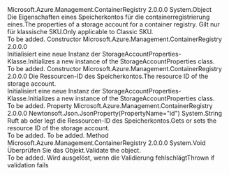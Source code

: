 <Type Name="StorageAccountProperties" FullName="Microsoft.Azure.Management.ContainerRegistry.Models.StorageAccountProperties">
  <TypeSignature Language="C#" Value="public class StorageAccountProperties" />
  <TypeSignature Language="ILAsm" Value=".class public auto ansi beforefieldinit StorageAccountProperties extends System.Object" />
  <TypeSignature Language="DocId" Value="T:Microsoft.Azure.Management.ContainerRegistry.Models.StorageAccountProperties" />
  <TypeSignature Language="VB.NET" Value="Public Class StorageAccountProperties" />
  <TypeSignature Language="F#" Value="type StorageAccountProperties = class" />
  <AssemblyInfo>
    <AssemblyName>Microsoft.Azure.Management.ContainerRegistry</AssemblyName>
    <AssemblyVersion>2.0.0.0</AssemblyVersion>
  </AssemblyInfo>
  <Base>
    <BaseTypeName>System.Object</BaseTypeName>
  </Base>
  <Interfaces />
  <Docs>
    <summary>
            <span data-ttu-id="3d31b-101">Die Eigenschaften eines Speicherkontos für die containerregistrierung eines.</span><span class="sxs-lookup"><span data-stu-id="3d31b-101">The properties of a storage account for a container registry.</span></span> <span data-ttu-id="3d31b-102">Gilt nur für klassische SKU.</span><span class="sxs-lookup"><span data-stu-id="3d31b-102">Only applicable to Classic SKU.</span></span>
            </summary>
    <remarks>To be added.</remarks>
  </Docs>
  <Members>
    <Member MemberName=".ctor">
      <MemberSignature Language="C#" Value="public StorageAccountProperties ();" />
      <MemberSignature Language="ILAsm" Value=".method public hidebysig specialname rtspecialname instance void .ctor() cil managed" />
      <MemberSignature Language="DocId" Value="M:Microsoft.Azure.Management.ContainerRegistry.Models.StorageAccountProperties.#ctor" />
      <MemberSignature Language="VB.NET" Value="Public Sub New ()" />
      <MemberType>Constructor</MemberType>
      <AssemblyInfo>
        <AssemblyName>Microsoft.Azure.Management.ContainerRegistry</AssemblyName>
        <AssemblyVersion>2.0.0.0</AssemblyVersion>
      </AssemblyInfo>
      <Parameters />
      <Docs>
        <summary>
            <span data-ttu-id="3d31b-103">Initialisiert eine neue Instanz der StorageAccountProperties-Klasse.</span><span class="sxs-lookup"><span data-stu-id="3d31b-103">Initializes a new instance of the StorageAccountProperties class.</span></span>
            </summary>
        <remarks>To be added.</remarks>
      </Docs>
    </Member>
    <Member MemberName=".ctor">
      <MemberSignature Language="C#" Value="public StorageAccountProperties (string id);" />
      <MemberSignature Language="ILAsm" Value=".method public hidebysig specialname rtspecialname instance void .ctor(string id) cil managed" />
      <MemberSignature Language="DocId" Value="M:Microsoft.Azure.Management.ContainerRegistry.Models.StorageAccountProperties.#ctor(System.String)" />
      <MemberSignature Language="VB.NET" Value="Public Sub New (id As String)" />
      <MemberSignature Language="F#" Value="new Microsoft.Azure.Management.ContainerRegistry.Models.StorageAccountProperties : string -&gt; Microsoft.Azure.Management.ContainerRegistry.Models.StorageAccountProperties" Usage="new Microsoft.Azure.Management.ContainerRegistry.Models.StorageAccountProperties id" />
      <MemberType>Constructor</MemberType>
      <AssemblyInfo>
        <AssemblyName>Microsoft.Azure.Management.ContainerRegistry</AssemblyName>
        <AssemblyVersion>2.0.0.0</AssemblyVersion>
      </AssemblyInfo>
      <Parameters>
        <Parameter Name="id" Type="System.String" />
      </Parameters>
      <Docs>
        <param name="id"><span data-ttu-id="3d31b-104">Die Ressourcen-ID des Speicherkontos.</span><span class="sxs-lookup"><span data-stu-id="3d31b-104">The resource ID of the storage account.</span></span></param>
        <summary>
            <span data-ttu-id="3d31b-105">Initialisiert eine neue Instanz der StorageAccountProperties-Klasse.</span><span class="sxs-lookup"><span data-stu-id="3d31b-105">Initializes a new instance of the StorageAccountProperties class.</span></span>
            </summary>
        <remarks>To be added.</remarks>
      </Docs>
    </Member>
    <Member MemberName="Id">
      <MemberSignature Language="C#" Value="public string Id { get; set; }" />
      <MemberSignature Language="ILAsm" Value=".property instance string Id" />
      <MemberSignature Language="DocId" Value="P:Microsoft.Azure.Management.ContainerRegistry.Models.StorageAccountProperties.Id" />
      <MemberSignature Language="VB.NET" Value="Public Property Id As String" />
      <MemberSignature Language="F#" Value="member this.Id : string with get, set" Usage="Microsoft.Azure.Management.ContainerRegistry.Models.StorageAccountProperties.Id" />
      <MemberType>Property</MemberType>
      <AssemblyInfo>
        <AssemblyName>Microsoft.Azure.Management.ContainerRegistry</AssemblyName>
        <AssemblyVersion>2.0.0.0</AssemblyVersion>
      </AssemblyInfo>
      <Attributes>
        <Attribute>
          <AttributeName>Newtonsoft.Json.JsonProperty(PropertyName="id")</AttributeName>
        </Attribute>
      </Attributes>
      <ReturnValue>
        <ReturnType>System.String</ReturnType>
      </ReturnValue>
      <Docs>
        <summary>
            <span data-ttu-id="3d31b-106">Ruft ab oder legt die Ressourcen-ID des Speicherkontos.</span><span class="sxs-lookup"><span data-stu-id="3d31b-106">Gets or sets the resource ID of the storage account.</span></span>
            </summary>
        <value>To be added.</value>
        <remarks>To be added.</remarks>
      </Docs>
    </Member>
    <Member MemberName="Validate">
      <MemberSignature Language="C#" Value="public virtual void Validate ();" />
      <MemberSignature Language="ILAsm" Value=".method public hidebysig newslot virtual instance void Validate() cil managed" />
      <MemberSignature Language="DocId" Value="M:Microsoft.Azure.Management.ContainerRegistry.Models.StorageAccountProperties.Validate" />
      <MemberSignature Language="VB.NET" Value="Public Overridable Sub Validate ()" />
      <MemberSignature Language="F#" Value="abstract member Validate : unit -&gt; unit&#xA;override this.Validate : unit -&gt; unit" Usage="storageAccountProperties.Validate " />
      <MemberType>Method</MemberType>
      <AssemblyInfo>
        <AssemblyName>Microsoft.Azure.Management.ContainerRegistry</AssemblyName>
        <AssemblyVersion>2.0.0.0</AssemblyVersion>
      </AssemblyInfo>
      <ReturnValue>
        <ReturnType>System.Void</ReturnType>
      </ReturnValue>
      <Parameters />
      <Docs>
        <summary>
            <span data-ttu-id="3d31b-107">Überprüfen Sie das Objekt.</span><span class="sxs-lookup"><span data-stu-id="3d31b-107">Validate the object.</span></span>
            </summary>
        <remarks>To be added.</remarks>
        <exception cref="T:Microsoft.Rest.ValidationException">
            <span data-ttu-id="3d31b-108">Wird ausgelöst, wenn die Validierung fehlschlägt</span><span class="sxs-lookup"><span data-stu-id="3d31b-108">Thrown if validation fails</span></span>
            </exception>
      </Docs>
    </Member>
  </Members>
</Type>